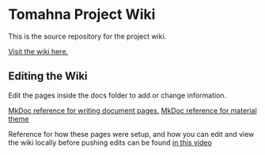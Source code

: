 # Tomahna Project Wiki

This is the source repository for the project wiki.

[Visit the wiki here.](https://tomahnaproject.github.io/tomahna-project-wiki/)

## Editing the Wiki
Edit the pages inside the docs folder to add or change information.

[MkDoc reference for writing document pages.](https://www.mkdocs.org/user-guide/writing-your-docs/)
[MkDoc reference for material theme](https://squidfunk.github.io/mkdocs-material/reference/code-blocks/)

Reference for how these pages were setup, and how you can edit and view the wiki locally before pushing edits can be found [in this video](https://www.youtube.com/watch?v=Q-YA_dA8C20)